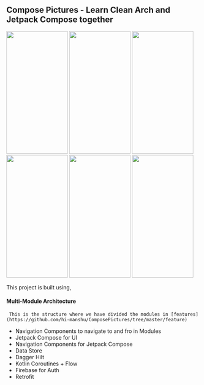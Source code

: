 ## Compose Pictures - Learn Clean Arch and Jetpack Compose together

<img src="https://github.com/hi-manshu/ComposePictures/blob/master/art/1splash.png"  width="160" height="320" > <img src="https://github.com/hi-manshu/ComposePictures/blob/master/art/2login.png"  width="160" height="320" > <img src="https://github.com/hi-manshu/ComposePictures/blob/master/art/3landing.png"  width="160" height="320" > <img src="https://github.com/hi-manshu/ComposePictures/blob/master/art/3.1doubletab.png"  width="160" height="320" > <img src="https://github.com/hi-manshu/ComposePictures/blob/master/art/4profile.png"  width="160" height="320" > <img src="https://github.com/hi-manshu/ComposePictures/blob/master/art/5editprofile.png"  width="160" height="320" >


This project is built using,
#### Multi-Module Architecture
     This is the structure where we have divided the modules in [features](https://github.com/hi-manshu/ComposePictures/tree/master/feature)
* Navigation Components to navigate to and fro in Modules
* Jetpack Compose for UI
* Navigation Components for Jetpack Compose
* Data Store
* Dagger Hilt
* Kotlin Coroutines + Flow
* Firebase for Auth
* Retrofit
